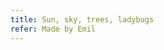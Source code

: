 ```yaml
---
title: Sun, sky, trees, ladybugs
refer: Made by Emil
---
```

<figure class="bleed">
<img src="/img/emil-drawing/IMG_0225D.jpg" alt="">
</figure>